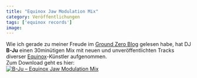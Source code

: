 ```yaml
---
title: "Equinox Jaw Modulation Mix"
category: Veröffentlichungen
tags: ['equinox records']
image: 
---
```


Wie ich gerade zu meiner Freude im [Ground Zero Blog](http://www.the-groundzero.com/2009/02/21/equinox-jaw-modulation-mix-by-b-ju/) gelesen habe, hat DJ **B-Ju** einen 30minütigen Mix mit neuen und unveröffentlichten Tracks diverser [Equinox](http://www.e-q-x.net)-Künstler aufgenommen.  
Zum Download geht es hier:  
[![B-Ju – Equinox Jaw Modulation Mix](http://download.e-q-x.net/eqxmx003/eqxmx003_banner_px430.gif)](http://download.e-q-x.net/eqxmx003/eqxmx003_b-ju_-_equinox_jaw_modulation_mix_2009.zip)